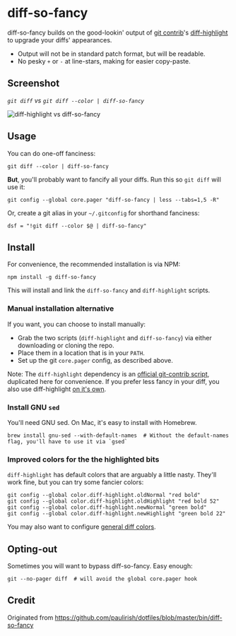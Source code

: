 # diff-so-fancy

diff-so-fancy builds on the good-lookin' output of [git contrib](https://github.com/git/git/tree/master/contrib)'s [diff-highlight](https://github.com/git/git/tree/master/contrib/diff-highlight) to upgrade
your diffs' appearances.

* Output will not be in standard patch format, but will be readable.
* No pesky `+` or `-` at line-stars, making for easier copy-paste.

## Screenshot

*`git diff` vs `git diff --color | diff-so-fancy`*

![diff-highlight vs diff-so-fancy](https://cloud.githubusercontent.com/assets/39191/10000682/8e849130-6052-11e5-9bd9-bd4505cd24d6.png)

## Usage

You can do one-off fanciness:
```shell
git diff --color | diff-so-fancy
```

**But**, you'll probably want to fancify all your diffs. Run this so `git diff` will use it:
```shell
git config --global core.pager "diff-so-fancy | less --tabs=1,5 -R"
```

Or, create a git alias  in your `~/.gitconfig` for shorthand fanciness:
```shell
dsf = "!git diff --color $@ | diff-so-fancy"
```

## Install

For convenience, the recommended installation is via NPM:
```shell
npm install -g diff-so-fancy
```
This will install and link the `diff-so-fancy` and `diff-highlight` scripts.

### Manual installation alternative
If you want, you can choose to install manually:

* Grab the two scripts (`diff-highlight` and `diff-so-fancy`) via either downloading or cloning the repo.
* Place them in a location that is in your `PATH`.
* Set up the git `core.pager` config, as described above.

Note: The `diff-highlight` dependency is an [official git-contrib script](https://github.com/git/git/tree/master/contrib/diff-highlight), duplicated here for convenience. If you prefer less fancy in your diff, you also use diff-highlight [on it's own](https://news.ycombinator.com/item?id=11068436).

### Install GNU `sed`
You'll need GNU sed. On Mac, it's easy to install with Homebrew.
```shell
brew install gnu-sed --with-default-names  # Without the default-names flag, you'll have to use it via `gsed`
```

### Improved colors for the the highlighted bits

`diff-highlight` has default colors that are arguably a little nasty. They'll work fine, but you can try some fancier colors:
```shell
git config --global color.diff-highlight.oldNormal "red bold"
git config --global color.diff-highlight.oldHighlight "red bold 52"
git config --global color.diff-highlight.newNormal "green bold"
git config --global color.diff-highlight.newHighlight "green bold 22"
```
You may also want to configure [general diff colors](https://github.com/paulirish/dotfiles/blob/63cb8193b0e66cf80ab6332477f1f52c7fbb9311/.gitconfig#L23-L36).

## Opting-out

Sometimes you will want to bypass diff-so-fancy. Easy enough:

```shell
git --no-pager diff  # will avoid the global core.pager hook
```


## Credit

Originated from https://github.com/paulirish/dotfiles/blob/master/bin/diff-so-fancy
